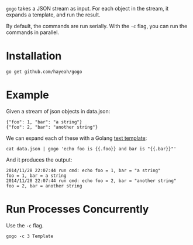 `gogo` takes a JSON stream as input. For each object in the stream, it expands a template, and run the result.

By default, the commands are run serially. With the `-c` flag, you can run the commands in parallel.

# Installation

```
go get github.com/hayeah/gogo
```

# Example

Given a stream of json objects in data.json:

```
{"foo": 1, "bar": "a string"}
{"foo": 2, "bar": "another string"}
```

We can expand each of these with a Golang [text template](http://golang.org/pkg/text/template/):

```
cat data.json | gogo 'echo foo is {{.foo}} and bar is "{{.bar}}"'
```

And it produces the output:

```
2014/11/28 22:07:44 run cmd: echo foo = 1, bar = "a string"
foo = 1, bar = a string
2014/11/28 22:07:44 run cmd: echo foo = 2, bar = "another string"
foo = 2, bar = another string
```

# Run Processes Concurrently

Use the `-c` flag.

```
gogo -c 3 Template
```